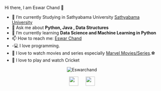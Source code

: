 

<hi align="center">Hi there, I am Eswar Chand 👋</h1>

- 🔭 I’m currently Studying in Sathyabama University <a href="https://www.sathyabama.ac.in/" target="_blank">Sathyabama University</a>
- 💬 Ask me about <strong>Python, Java , Data Structures </strong>
- 🌱 I’m currently learning <strong>Data Science and Machine Learning in Python </strong>
- 📫 How to reach me: <a href="https://www.linkedin.com/in/eswar-chand-868b5617b/" target="_blank">Eswar Chand</a>
- -💻 I love programming.
- 🎥 I love to watch movies and series especially <a href="https://www.marvel.com/movies" target="_blank">Marvel Movies/Series</a>.⚽
- 🏏 I love to play and watch Cricket

<p align="center">
  <img src="https://github-readme-stats.vercel.app/api?username=chandu71202_icons=true" alt="Eswarchand">
</p>

<p align="center">
  <a href="https://www.linkedin.com/in/kushalvijay/" target="_blank"><img src="https://cdn.jsdelivr.net/npm/simple-icons@3.0.1/icons/linkedin.svg" height="30" width="30"></a>
&nbsp;&nbsp;&nbsp;&nbsp;
  <a href="https://www.instagram.com/chanduu_71202/" target="_blank"><img src="https://cdn.jsdelivr.net/npm/@jxnblk/simple-icons@1.0.0/icons/instagram.svg" height=30" width="30"></a>
</p>

